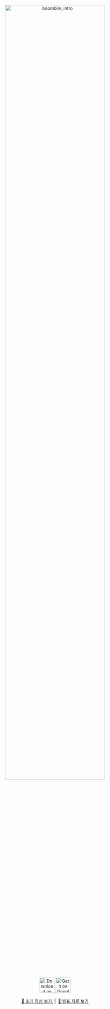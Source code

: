 <p align="center">
  <img src="https://github.com/user-attachments/assets/cfa4352a-56ad-4a1c-878e-bec3cfc67691" alt="boombim_intro" width="80%"/>
</p>

<p align="center">
  <a href="https://apps.apple.com/kr/app/%EB%B6%90%EB%B9%94-boombim/id6751637320">
    <img src="https://github.com/user-attachments/assets/8c800880-a962-40ac-b888-2a5b16d49216" alt="Download on the App Store" height="48"/>
  </a>
  <a href="https://play.google.com/store/apps/details?id=com.boombim.android">
    <img src="https://upload.wikimedia.org/wikipedia/commons/7/78/Google_Play_Store_badge_EN.svg" alt="Get it on Google Play" height="48"/>
  </a>
</p>

<p align="center">
  <a href="https://example.com/boombim_video.mp4">
    🎥 소개 영상 보기
  </a>
  &nbsp;|&nbsp;
  <a href="https://example.com/boombim_ppt.pdf">
    📑 발표 자료 보기
  </a>
</p>

